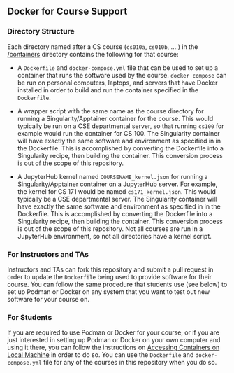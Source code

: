## Docker for Course Support

### Directory Structure

Each directory named after a CS course (`cs010a`, `cs010b`, ....) in the [/containers](/containers) directory contains the following for that course:

- A `Dockerfile` and `docker-compose.yml` file that can be used to set up a container that runs the software used by the course. `docker compose` can be run on personal computers, laptops, and servers that have Docker installed in order to build and run the container specified in the `Dockerfile`.

- A wrapper script with the same name as the course directory for running a Singularity/Apptainer container for the course. This would typically be run on a CSE departmental server, so that running `cs100` for example would run the container for CS 100. The Singularity container will have exactly the same software and environment as specified in in the Dockerfile. This is accomplished by converting the Dockerfile into a Singularity recipe, then building the container. This conversion process is out of the scope of this repository.

- A JupyterHub kernel named `COURSENAME_kernel.json` for running a Singularity/Apptainer container on a JupyterHub server. For example, the kernel for CS 171 would be named `cs171_kernel.json`. This would typically be a CSE departmental server. The Singularity  container will have exactly the same software and environment as specified in in the Dockerfile. This is accomplished by converting the Dockerfile into a Singularity recipe, then building the container. This conversion process is out of the scope of this repository. Not all courses are run in a JupyterHub environment, so not all directories have a kernel script.

### For Instructors and TAs

Instructors and TAs can fork this repository and submit a pull request in order to update the `Dockerfile` being used to provide software for their course. You can follow the same procedure that students use (see below) to set up Podman or Docker on any system that you want to test out new software for your course on.

### For Students

If you are required to use Podman or Docker for your course, or if you are just interested in setting up Podman or Docker on your own computer and using it there, you can follow the instructions on [Accessing Containers on Local Machine](/learning_modules/containers/container-setup/README.md) in order to do so. You can use the `Dockerfile` and `docker-compose.yml` file for any of the courses in this repository when you do so.
